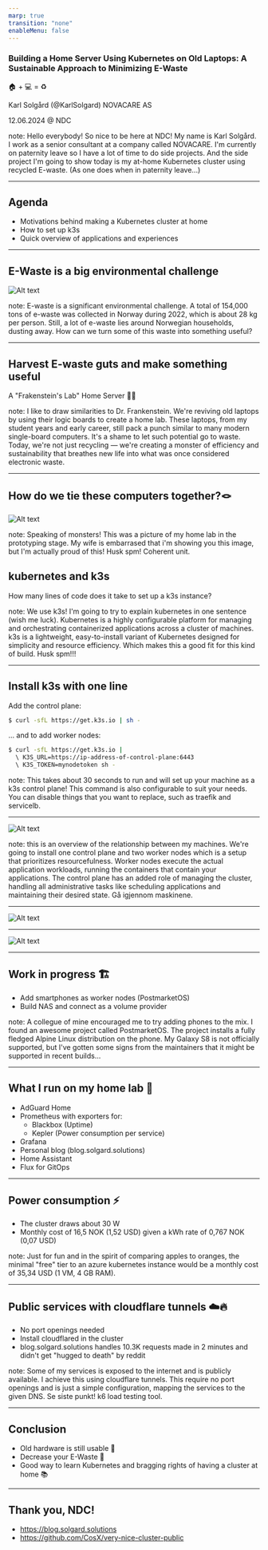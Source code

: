 ```yaml
---
marp: true
transition: "none"
enableMenu: false
---
```


### Building a Home Server Using Kubernetes on Old Laptops: A Sustainable Approach to Minimizing E-Waste 

🏠 + 💻 = ♻️

Karl Solgård (@KarlSolgard) NOVACARE AS

12.06.2024 @ NDC

note: Hello everybody! So nice to be here at NDC! My name is Karl Solgård. I work as a senior consultant at a company called NOVACARE. I'm currently on paternity leave so I have a lot of time to do side projects. And the side project I'm going to show today is my at-home Kubernetes cluster using recycled E-waste. (As one does when in paternity leave...)

---

## Agenda

- Motivations behind making a Kubernetes cluster at home
- How to set up k3s
- Quick overview of applications and experiences

---

## E-Waste is a big environmental challenge

![Alt text](81176701.jpg)

note: E-waste is a significant environmental challenge. A total of 154,000 tons of e-waste was collected in Norway during 2022, which is about 28 kg per person. Still, a lot of e-waste lies around Norwegian households, dusting away. How can we turn some of this waste into something useful?

---

## Harvest E-waste guts and make something useful

A "Frakenstein's Lab" Home Server 🧟‍♂️

note: I like to draw similarities to Dr. Frankenstein. We're reviving old laptops by using their logic boards to create a home lab. These laptops, from my student years and early career, still pack a punch similar to many modern single-board computers. It's a shame to let such potential go to waste. Today, we're not just recycling — we're creating a monster of efficiency and sustainability that breathes new life into what was once considered electronic waste.

---

## How do we tie these computers together?🪢

![Alt text](20240213_082927.jpg)

note: Speaking of monsters! This was a picture of my home lab in the prototyping stage. My wife is embarrased that i'm showing you this image, but I'm actually proud of this! Husk spm! Coherent unit.

## kubernetes and k3s

How many lines of code does it take to set up a k3s instance?

note: We use k3s! I'm going to try to explain kubernetes in one sentence (wish me luck). Kubernetes is a highly configurable platform for managing and orchestrating containerized applications across a cluster of machines. k3s is a lightweight, easy-to-install variant of Kubernetes designed for simplicity and resource efficiency. Which makes this a good fit for this kind of build. Husk spm!!!

---

## Install k3s with one line

Add the control plane:

```bash
$ curl -sfL https://get.k3s.io | sh - 
```

... and to add worker nodes:

```bash
$ curl -sfL https://get.k3s.io | 
  \ K3S_URL=https://ip-address-of-control-plane:6443 
  \ K3S_TOKEN=mynodetoken sh -
```

note: This takes about 30 seconds to run and will set up your machine as a k3s control plane! This command is also configurable to suit your needs. You can disable things that you want to replace, such as traefik and servicelb.

---

![Alt text](image.png)

note: this is an overview of the relationship between my machines. We're going to install one control plane and two worker nodes which is a setup that prioritizes resourcefulness. Worker nodes execute the actual application workloads, running the containers that contain your applications. The control plane has an added role of managing the cluster, handling all administrative tasks like scheduling applications and maintaining their desired state. Gå igjennom maskinene.

---

![Alt text](image-1.png)

---

![Alt text](20240310_203712.jpg)

---

## Work in progress 🏗️

- Add smartphones as worker nodes (PostmarketOS)
- Build NAS and connect as a volume provider

note: A collegue of mine encouraged me to try adding phones to the mix. I found an awesome project called PostmarketOS. The project installs a fully fledged Alpine Linux distribution on the phone. My Galaxy S8 is not officially supported, but I've gotten some signs from the maintainers that it might be supported in recent builds...  

---

## What I run on my home lab 🥼

- AdGuard Home
- Prometheus with exporters for:
  - Blackbox (Uptime)
  - Kepler (Power consumption per service)
- Grafana
- Personal blog (blog.solgard.solutions)
- Home Assistant
- Flux for GitOps

---

## Power consumption ⚡

- The cluster draws about 30 W
- Monthly cost of 16,5 NOK (1,52 USD) given a kWh rate of 0,767 NOK (0,07 USD)

note: Just for fun and in the spirit of comparing apples to oranges, the minimal "free" tier to an azure kubernetes instance would be a monthly cost of 35,34 USD (1 VM, 4 GB RAM).

---

## Public services with cloudflare tunnels ☁️🔥

- No port openings needed
- Install cloudflared in the cluster
- blog.solgard.solutions handles 10.3K requests made in 2 minutes and didn't get "hugged to death" by reddit

note: Some of my services is exposed to the internet and is publicly available. I achieve this using cloudflare tunnels. This require no port openings and is just a simple configuration, mapping the services to the given DNS. Se siste punkt! k6 load testing tool.

---

## Conclusion

- Old hardware is still usable 👴
- Decrease your E-Waste 🌿
- Good way to learn Kubernetes and bragging rights of having a cluster at home 📚

---

## Thank you, NDC!

- https://blog.solgard.solutions
- https://github.com/CosX/very-nice-cluster-public
